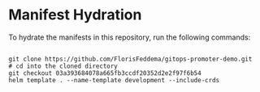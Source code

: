 
# Manifest Hydration

To hydrate the manifests in this repository, run the following commands:

```shell

git clone https://github.com/FlorisFeddema/gitops-promoter-demo.git
# cd into the cloned directory
git checkout 03a393684078a665fb3ccdf20352d2e2f97f6b54
helm template . --name-template development --include-crds
```